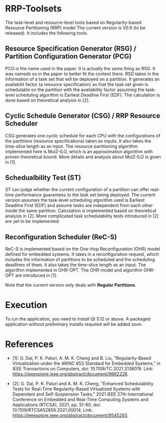# RRP-Toolsets
The task-level and resource-level tools based on Regularity-based Resource Partitioning (RRP) model
The current version is V0.9 (to be released). It includes the following tools.

## Resource Specification Generator (RSG) / Partition Configuration Generator (PCG) 
PCG is the name used in the paper. It is actually the same thing as RSG. It was nameds so in the paper to better fit the context there.
RSG takes in the information of a task set that will be deployed on a partition. It generates an availabilit factor (a resource specification) so that the task set given is schedulable on the partition with the availability factor assuming the task-level scheduling algorithm is Earliest Deadline First (EDF). The calculation is done based on theoretical analysis in [2].

## Cyclic Schedule Generator (CSG) / RRP Resource Scheduler 
CSG generates one cyclic schedule for each CPU with the configurations of the partitions (resource specifications) taken as inputs. It also takes the time-slice length as an input.
The resource partitioning algorithm implemented here is MulZ-ILO, which is an approximation algorithm with proven theoretical bound. More details and analysis about MulZ-ILO is given in [1]. 

## Schedualbility Test (ST)
ST can judge whether the current configuration of a partition can offer real-time performance guarantees to the task set being deployed. The current version assumes the task-level scheduling algorithm used is Earliest Deadline First (EDF) and assume tasks are independent from each other inside the same partition. Calculation is implemented based on theoretical analysis in [2].
More complicated task schedulability tests introduced in [2] are yet to be implemented.

## Reconfiguration Scheduler (ReC-S)
ReC-S is implemented based on the One-Hop Reconfiguration (OHR) model defined for embedded systems. It takes in a reconfiguration request, which includes the information of partitions to be scheduled and the scheduling deadlines of them. It also takes the time-slice length as an input. The algorithm implemented in OHR-OPT. The OHR model and algorithm OHR-OPT are introduced in [1].

Note that the current version only deals with **Regular Partitions**.

# Execution
To run the application, you need to install Qt 5.12 or above. A packaged application without preliminary installs required will be added soon.

# References
- [1]: G. Dai, P. K. Paluri, A. M. K. Cheng and B. Liu, "Regularity-Based Virtualization under the ARINC 653 Standard for Embedded Systems," in IEEE Transactions on Computers, doi: 10.1109/TC.2021.3138019. Link: https://ieeexplore.ieee.org/abstract/document/9662228.

- [2]: G. Dai, P. K. Paluri and A. M. K. Cheng, "Enhanced Schedulability Tests for Real-Time Regularity-Based Virtualized Systems with Dependent and Self-Suspension Tasks," 2021 IEEE 27th International Conference on Embedded and Real-Time Computing Systems and Applications (RTCSA), 2021, pp. 51-60, doi: 10.1109/RTCSA52859.2021.00014. Link: https://ieeexplore.ieee.org/abstract/document/9545293.
